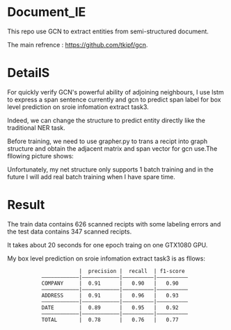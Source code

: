 # Document_IE

This repo use GCN to extract entities from semi-structured document.     

The main refrence : https://github.com/tkipf/gcn.     

# DetailS
For quickly verify GCN's powerful ability of adjoining neighbours, I use lstm to express a span sentence currently and gcn to predict span label for box level prediction on sroie infomation extract task3.       

Indeed, we can change the structure to predict entity directly like the traditional NER task.        

Before training, we need to use grapher.py to trans a recipt into graph structure and obtain the adjacent matrix and span vector for gcn use.The fllowing picture shows:


Unfortunately, my net structure only supports 1 batch training and in the future I will add real batch training when I have spare time.

# Result 
The train data contains 626 scanned recipts with some labeling errors and the test data contains 347 scanned recipts. 

It takes about 20 seconds for one epoch traing on one GTX1080 GPU.     

My box level prediction on sroie infomation extract task3 is as fllows:    

                           |  precision |  recall  | f1-score   
               ————————————|————————————|——————————|——————————
               COMPANY     |  0.91      |   0.90   |   0.90  
               ————————————|————————————|——————————|——————————
               ADDRESS     |  0.91      |   0.96   |   0.93    
               ————————————|————————————|——————————|——————————
               DATE        |  0.89      |   0.95   |   0.92       
               ————————————|————————————|——————————|——————————
               TOTAL       |  0.78      |   0.76   |   0.77    
      
